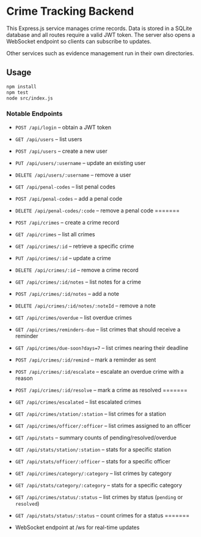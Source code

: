 # Crime Tracking Backend

This Express.js service manages crime records. Data is stored in a SQLite database and all routes require a valid JWT token. The server also opens a WebSocket endpoint so clients can subscribe to updates.

Other services such as evidence management run in their own directories.

## Usage

```bash
npm install
npm test
node src/index.js
```

### Notable Endpoints
- `POST /api/login` – obtain a JWT token
 - `GET /api/users` – list users
- `POST /api/users` – create a new user
- `PUT /api/users/:username` – update an existing user
- `DELETE /api/users/:username` – remove a user
- `GET /api/penal-codes` – list penal codes
- `POST /api/penal-codes` – add a penal code
- `DELETE /api/penal-codes/:code` – remove a penal code
=======
 - `POST /api/crimes` – create a crime record
- `GET /api/crimes` – list all crimes
- `GET /api/crimes/:id` – retrieve a specific crime
- `PUT /api/crimes/:id` – update a crime
- `DELETE /api/crimes/:id` – remove a crime record
- `GET /api/crimes/:id/notes` – list notes for a crime
- `POST /api/crimes/:id/notes` – add a note
- `DELETE /api/crimes/:id/notes/:noteId` – remove a note
- `GET /api/crimes/overdue` – list overdue crimes
- `GET /api/crimes/reminders-due` – list crimes that should receive a reminder
- `GET /api/crimes/due-soon?days=7` – list crimes nearing their deadline
- `POST /api/crimes/:id/remind` – mark a reminder as sent
- `POST /api/crimes/:id/escalate` – escalate an overdue crime with a reason
 - `POST /api/crimes/:id/resolve` – mark a crime as resolved
=======
 - `GET /api/crimes/escalated` – list escalated crimes
- `GET /api/crimes/station/:station` – list crimes for a station
- `GET /api/crimes/officer/:officer` – list crimes assigned to an officer
- `GET /api/stats` – summary counts of pending/resolved/overdue
- `GET /api/stats/station/:station` – stats for a specific station
- `GET /api/stats/officer/:officer` – stats for a specific officer
- `GET /api/crimes/category/:category` – list crimes by category
- `GET /api/stats/category/:category` – stats for a specific category
  
- `GET /api/crimes/status/:status` – list crimes by status (`pending` or `resolved`)
- `GET /api/stats/status/:status` – count crimes for a status
=======
 - WebSocket endpoint at /ws for real-time updates
